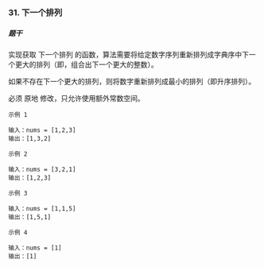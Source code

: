 
###  31. 下一个排列

##### 题干

实现获取 下一个排列 的函数，算法需要将给定数字序列重新排列成字典序中下一个更大的排列（即，组合出下一个更大的整数）。

如果不存在下一个更大的排列，则将数字重新排列成最小的排列（即升序排列）。

必须 原地 修改，只允许使用额外常数空间。


`示例 1`

```text
输入：nums = [1,2,3]
输出：[1,3,2]
```


`示例 2`

```text
输入：nums = [3,2,1]
输出：[1,2,3]
```


`示例 3`

```text
输入：nums = [1,1,5]
输出：[1,5,1]
```


`示例 4`

```text
输入：nums = [1]
输出：[1]
```